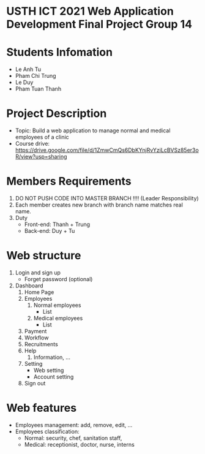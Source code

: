 USTH ICT 2021 Web Application Development Final Project Group 14
=====================================================


Students Infomation
=======================

* Le Anh Tu
* Pham Chi Trung
* Le Duy
* Pham Tuan Thanh


Project Description
=====================================================

- Topic: Build a web application to manage normal and medical employees of a clinic
- Course drive: https://drive.google.com/file/d/1ZmwCmQs6DbKYnjRvYziLcBVSz85er3oR/view?usp=sharing


Members Requirements
=======================

1. DO NOT PUSH CODE INTO MASTER BRANCH !!!! (Leader Responsibility)
2. Each member creates new branch with branch name matches real name.
3. Duty
    * Front-end: Thanh + Trung
    * Back-end: Duy + Tu


Web structure
=======================

1. Login and sign up
    * Forget password (optional)
2. Dashboard
    1. Home Page
    2. Employees
        1. Normal employees
            * List
        2. Medical employees
            * List
    3. Payment
    4. Workflow
    5. Recruitments
    6. Help
        1. Information, ...
    7. Setting
        * Web setting
        * Account setting
    8. Sign out


Web features
=======================

- Employees management: add, remove, edit, ...
- Employees classification:
    * Normal: security, chef, sanitation staff,
    * Medical: receptionist, doctor, nurse, interns
